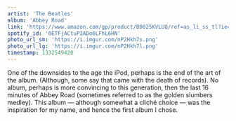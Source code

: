 ```yaml
---
artist: 'The Beatles'
album: 'Abbey Road'
link: 'https://www.amazon.com/gp/product/B0025KVLUQ/ref=as_li_ss_tl?ie=UTF8&amp;tag=besalbintheun-20&amp;linkCode=as2&amp;camp=1789&amp;creative=390957&amp;creativeASIN=B0025KVLUQ'
spotify_id: '0ETFjACtuP2ADo6LFhL6HN'
photo_url_sm: 'https://i.imgur.com/nP2Hkh7s.png'
photo_url_lg: 'https://i.imgur.com/nP2Hkh7l.png'
timestamp: 1332549420
---
```

One of the downsides to the age the iPod, perhaps is the end of the art of the album. (Although, some say that came with the death of records). No album, perhaps is more convincing to this generation, then the last 16 minutes of Abbey Road (sometimes referred to as the golden slumbers medley). This album — although somewhat a cliché choice — was the inspiration for my name, and hence the first album I chose.